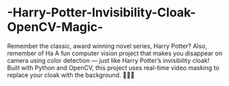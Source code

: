 # -Harry-Potter-Invisibility-Cloak-OpenCV-Magic-
Remember the classic, award winning novel series, Harry Potter?
Also, remember of Ha
A fun computer vision project that makes you disappear on camera using color detection — just like Harry Potter’s invisibility cloak! Built with Python and OpenCV, this project uses real-time video masking to replace your cloak with the background. 🧙‍♂️✨
